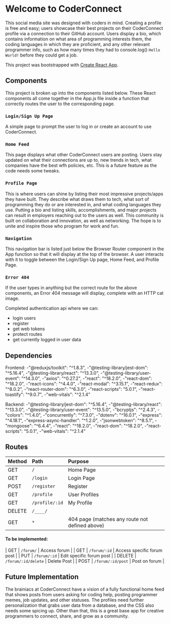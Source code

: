 # Welcome to CoderConnect
This social media site was designed with coders in mind. Creating a profile is free and easy; users showcase their best projects on their CoderConnect profile via a connection to their GitHub account. Users display a bio, which contains information on what area of programming interests them, the coding languages in which they are proficient, and any other relevant programmer info, such as how many times they had to console.log() `Hello World!` before they could get a job.


This project was bootstrapped with [Create React App](https://github.com/facebook/create-react-app).

## Components
This project is broken up into the components listed below. These React components all come together in the App.js file inside a function that correctly routes the user to the corresponding page.


### `Login/Sign Up Page`
A simple page to prompt the user to log in or create an account to use CoderConnect.


### `Home Feed`
This page displays what other CoderConnect users are posting. Users stay updated on what their connections are up to, new trends in tech, what companies have the best wfh policies, etc. This is a future feature as the code needs some tweaks.


### `Profile Page`
This is where users can shine by listing their most impressive projects/apps they have built. They describe what draws them to tech, what sort of programming they do or are interested in, and what coding languages they use. Putting a bio and listing skills, accomplishments, and major projects can result in employers reaching out to the users as well. This community is built on collaboration and innovation, as well as networking. The hope is to unite and inspire those who program for work and fun.


### `Navigation`
This navigation bar is listed just below the Browser Router component in the App function so that it will display at the top of the browser. A user interacts with it to toggle between the Login/Sign Up page, Home Feed, and Profile Page.


### `Error 404`
If the user types in anything but the correct route for the above components, an Error 404 message will display, complete with an HTTP cat image.


Completed authentication api where we can:

- login users
- register
- get web tokens
- protect routes
- get currently logged in user data

## Dependencies
Frontend:
-"@reduxjs/toolkit": "^1.8.3",
-"@testing-library/jest-dom": "^5.16.4",
-"@testing-library/react": "^13.3.0",
-"@testing-library/user-event": "^14.3.0",
-"axios": "^0.27.2",
-"react": "^18.2.0",
-"react-dom": "^18.2.0",
-"react-icons": "^4.4.0",
-"react-modal": "^3.15.1",
-"react-redux": "^8.0.2",
-"react-router-dom": "^6.3.0",
-"react-scripts": "5.0.1",
-"react-toastify": "^9.0.7",
-"web-vitals": "^2.1.4"
  

Backend:
-"@testing-library/jest-dom": "^5.16.4",
-"@testing-library/react": "^13.3.0",
-"@testing-library/user-event": "^13.5.0",
-"bcryptjs": "^2.4.3",
-"colors": "^1.4.0",
-"concurrently": "^7.3.0",
-"dotenv": "^16.0.1",
-"express": "^4.18.1",
-"express-async-handler": "^1.2.0",
-"jsonwebtoken": "^8.5.1",
-"mongoose": "^6.4.4",
-"react": "^18.2.0",
-"react-dom": "^18.2.0",
-"react-scripts": "5.0.1",
-"web-vitals": "^2.1.4"


## Routes

| Method | Path                | Purpose                                        |
| :----- | :------------------ | :--------------------------------------------- |
| GET    | `/`                 | Home Page                                      |
| GET    | `/login`            | Login Page                                     |
| POST   | `/register`         | Register                                       |
| GET    | `/profile`          | User Profiles                                  |
| GET    | `/profile/:id`      | My Profile                                     |
| DELETE | `/____/`            |                                                |
| GET    | `*`                 | 404 page (matches any route not defined above) |

#### To be implemented:
| GET    | `/forum/`           | Access forum                                   |
| GET    | `/forum/:id`        | Access specific forum post                     |
| PUT    | `/forum/:id`        | Edit specific forum post                       |
| DELETE | `/forum/:id/delete` | Delete Post                                    |
| POST   | `/forum/:id/post`   | Post on forum                                  |


## Future Implementation
The brainiacs at CoderConnect have a vision of a fully functional home feed that shows posts from users asking for coding help, posting programmer memes, job updates, and other statuses. The profiles need further personalization that grabs user data from a database, and the CSS also needs some spicing up. Other than that, this is a great base app for creative programmers to connect, share, and grow as a community.  